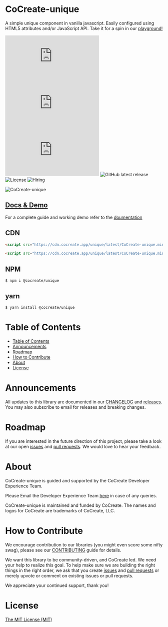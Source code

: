 # CoCreate-unique

A simple unique component in vanilla javascript. Easily configured using HTML5 attributes and/or JavaScript API. Take it for a spin in our [playground!](https://cocreate.app/docs/unique)

![minified](https://img.badgesize.io/https://cdn.cocreate.app/unique/latest/CoCreate-unique.min.js?style=flat-square&label=minified&color=orange)
![gzip](https://img.badgesize.io/https://cdn.cocreate.app/unique/latest/CoCreate-unique.min.js?compression=gzip&style=flat-square&label=gzip&color=yellow)
![brotli](https://img.badgesize.io/https://cdn.cocreate.app/unique/latest/CoCreate-unique.min.js?compression=brotli&style=flat-square&label=brotli)
![GitHub latest release](https://img.shields.io/github/v/release/CoCreate-app/CoCreate-unique?style=flat-square)
![License](https://img.shields.io/github/license/CoCreate-app/CoCreate-unique?style=flat-square)
![Hiring](https://img.shields.io/static/v1?style=flat-square&label=&message=Hiring&color=blueviolet)

![CoCreate-unique](https://cdn.cocreate.app/docs/CoCreate-unique.gif)

## [Docs & Demo](https://cocreate.app/docs/unique)

For a complete guide and working demo refer to the [doumentation](https://cocreate.app/docs/unique)

## CDN

```html
<script src="https://cdn.cocreate.app/unique/latest/CoCreate-unique.min.js"></script>
```

```html
<script src="https://cdn.cocreate.app/unique/latest/CoCreate-unique.min.css"></script>
```

## NPM

```shell
$ npm i @cocreate/unique
```

## yarn

```shell
$ yarn install @cocreate/unique
```

# Table of Contents

- [Table of Contents](#table-of-contents)
- [Announcements](#announcements)
- [Roadmap](#roadmap)
- [How to Contribute](#how-to-contribute)
- [About](#about)
- [License](#license)

<a name="announcements"></a>

# Announcements

All updates to this library are documented in our [CHANGELOG](https://github.com/CoCreate-app/CoCreate-unique/blob/master/CHANGELOG.md) and [releases](https://github.com/CoCreate-app/CoCreate-unique/releases). You may also subscribe to email for releases and breaking changes.

<a name="roadmap"></a>

# Roadmap

If you are interested in the future direction of this project, please take a look at our open [issues](https://github.com/CoCreate-app/CoCreate-unique/issues) and [pull requests](https://github.com/CoCreate-app/CoCreate-unique/pulls). We would love to hear your feedback.

<a name="about"></a>

# About

CoCreate-unique is guided and supported by the CoCreate Developer Experience Team.

Please Email the Developer Experience Team [here](mailto:develop@cocreate.app) in case of any queries.

CoCreate-unique is maintained and funded by CoCreate. The names and logos for CoCreate are trademarks of CoCreate, LLC.

<a name="contribute"></a>

# How to Contribute

We encourage contribution to our libraries (you might even score some nifty swag), please see our [CONTRIBUTING](https://github.com/CoCreate-app/CoCreate-unique/blob/master/CONTRIBUTING.md) guide for details.

We want this library to be community-driven, and CoCreate led. We need your help to realize this goal. To help make sure we are building the right things in the right order, we ask that you create [issues](https://github.com/CoCreate-app/CoCreate-unique/issues) and [pull requests](https://github.com/CoCreate-app/CoCreate-unique/pulls) or merely upvote or comment on existing issues or pull requests.

We appreciate your continued support, thank you!


# License

[The MIT License (MIT)](https://github.com/CoCreate-app/CoCreate-unique/blob/master/LICENSE)
